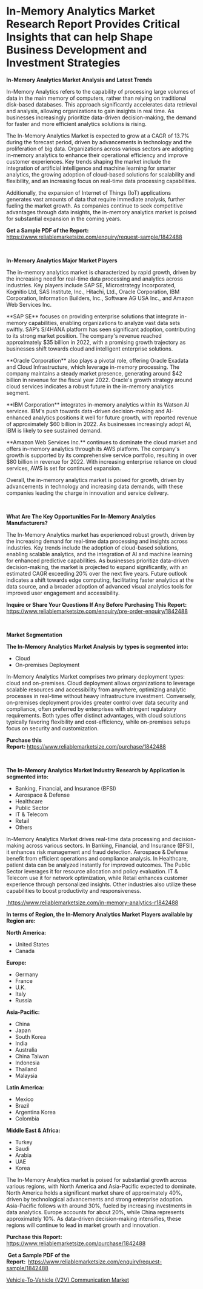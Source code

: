 <p><h1>In-Memory Analytics Market Research Report Provides Critical Insights that can help Shape Business Development and Investment Strategies</h1></p><p><strong>In-Memory Analytics Market Analysis and Latest Trends</strong></p>
<p><p>In-Memory Analytics refers to the capability of processing large volumes of data in the main memory of computers, rather than relying on traditional disk-based databases. This approach significantly accelerates data retrieval and analysis, allowing organizations to gain insights in real time. As businesses increasingly prioritize data-driven decision-making, the demand for faster and more efficient analytics solutions is rising.</p><p>The In-Memory Analytics Market is expected to grow at a CAGR of 13.7% during the forecast period, driven by advancements in technology and the proliferation of big data. Organizations across various sectors are adopting in-memory analytics to enhance their operational efficiency and improve customer experiences. Key trends shaping the market include the integration of artificial intelligence and machine learning for smarter analytics, the growing adoption of cloud-based solutions for scalability and flexibility, and an increasing focus on real-time data processing capabilities.</p><p>Additionally, the expansion of Internet of Things (IoT) applications generates vast amounts of data that require immediate analysis, further fueling the market growth. As companies continue to seek competitive advantages through data insights, the in-memory analytics market is poised for substantial expansion in the coming years.</p></p>
<p><strong>Get a Sample PDF of the Report:&nbsp;</strong> <a href="https://www.reliablemarketsize.com/enquiry/request-sample/1842488?utm_campaign=1103&utm_medium=2&utm_source=Github&utm_content=ia&utm_term=01012025&utm_id=in-memory-analytics">https://www.reliablemarketsize.com/enquiry/request-sample/1842488</a></p>
<p>&nbsp;</p>
<p><strong>In-Memory Analytics Major Market Players</strong></p>
<p><p>The in-memory analytics market is characterized by rapid growth, driven by the increasing need for real-time data processing and analytics across industries. Key players include SAP SE, Microstrategy Incorporated, Kognitio Ltd, SAS Institute, Inc., Hitachi, Ltd., Oracle Corporation, IBM Corporation, Information Builders, Inc., Software AG USA Inc., and Amazon Web Services Inc.</p><p>**SAP SE** focuses on providing enterprise solutions that integrate in-memory capabilities, enabling organizations to analyze vast data sets swiftly. SAP’s S/4HANA platform has seen significant adoption, contributing to its strong market position. The company's revenue reached approximately $35 billion in 2022, with a promising growth trajectory as businesses shift towards cloud and intelligent enterprise solutions.</p><p>**Oracle Corporation** also plays a pivotal role, offering Oracle Exadata and Cloud Infrastructure, which leverage in-memory processing. The company maintains a steady market presence, generating around $42 billion in revenue for the fiscal year 2022. Oracle's growth strategy around cloud services indicates a robust future in the in-memory analytics segment.</p><p>**IBM Corporation** integrates in-memory analytics within its Watson AI services. IBM's push towards data-driven decision-making and AI-enhanced analytics positions it well for future growth, with reported revenue of approximately $60 billion in 2022. As businesses increasingly adopt AI, IBM is likely to see sustained demand.</p><p>**Amazon Web Services Inc.** continues to dominate the cloud market and offers in-memory analytics through its AWS platform. The company's growth is supported by its comprehensive service portfolio, resulting in over $80 billion in revenue for 2022. With increasing enterprise reliance on cloud services, AWS is set for continued expansion.</p><p>Overall, the in-memory analytics market is poised for growth, driven by advancements in technology and increasing data demands, with these companies leading the charge in innovation and service delivery.</p></p>
<p>&nbsp;</p>
<p><strong>What Are The Key Opportunities For In-Memory Analytics Manufacturers?</strong></p>
<p><p>The In-Memory Analytics market has experienced robust growth, driven by the increasing demand for real-time data processing and insights across industries. Key trends include the adoption of cloud-based solutions, enabling scalable analytics, and the integration of AI and machine learning for enhanced predictive capabilities. As businesses prioritize data-driven decision-making, the market is projected to expand significantly, with an estimated CAGR exceeding 20% over the next five years. Future outlook indicates a shift towards edge computing, facilitating faster analytics at the data source, and a broader adoption of advanced visual analytics tools for improved user engagement and accessibility.</p></p>
<p><strong>Inquire or Share Your Questions If Any Before Purchasing This Report:</strong> <a href="https://www.reliablemarketsize.com/enquiry/pre-order-enquiry/1842488?utm_campaign=1103&utm_medium=2&utm_source=Github&utm_content=ia&utm_term=01012025&utm_id=in-memory-analytics">https://www.reliablemarketsize.com/enquiry/pre-order-enquiry/1842488</a></p>
<p>&nbsp;</p>
<p><strong>Market Segmentation</strong></p>
<p><strong>The In-Memory Analytics Market Analysis by types is segmented into:</strong></p>
<p><ul><li>Cloud</li><li>On-premises Deployment</li></ul></p>
<p><p>In-Memory Analytics Market comprises two primary deployment types: cloud and on-premises. Cloud deployment allows organizations to leverage scalable resources and accessibility from anywhere, optimizing analytic processes in real-time without heavy infrastructure investment. Conversely, on-premises deployment provides greater control over data security and compliance, often preferred by enterprises with stringent regulatory requirements. Both types offer distinct advantages, with cloud solutions typically favoring flexibility and cost-efficiency, while on-premises setups focus on security and customization.</p></p>
<p><strong>Purchase this Report:&nbsp;</strong><a href="https://www.reliablemarketsize.com/purchase/1842488?utm_campaign=1103&utm_medium=2&utm_source=Github&utm_content=ia&utm_term=01012025&utm_id=in-memory-analytics">https://www.reliablemarketsize.com/purchase/1842488</a></p>
<p>&nbsp;</p>
<p><strong>The In-Memory Analytics Market Industry Research by Application is segmented into:</strong></p>
<p><ul><li>Banking, Financial, and Insurance (BFSI)</li><li>Aerospace & Defense</li><li>Healthcare</li><li>Public Sector</li><li>IT & Telecom</li><li>Retail</li><li>Others</li></ul></p>
<p><p>In-Memory Analytics Market drives real-time data processing and decision-making across various sectors. In Banking, Financial, and Insurance (BFSI), it enhances risk management and fraud detection. Aerospace & Defense benefit from efficient operations and compliance analysis. In Healthcare, patient data can be analyzed instantly for improved outcomes. The Public Sector leverages it for resource allocation and policy evaluation. IT & Telecom use it for network optimization, while Retail enhances customer experience through personalized insights. Other industries also utilize these capabilities to boost productivity and responsiveness.</p></p>
<p><a href="https://www.reliablemarketsize.com/in-memory-analytics-r1842488?utm_campaign=1103&utm_medium=2&utm_source=Github&utm_content=ia&utm_term=01012025&utm_id=in-memory-analytics">&nbsp;https://www.reliablemarketsize.com/in-memory-analytics-r1842488</a></p>
<p><strong>In terms of Region, the In-Memory Analytics Market Players available by Region are:</strong></p>
<p>
    <p> <strong> North America: </strong>
        <ul>
            <li>United States</li>
            <li>Canada</li>
        </ul>
        </p> 
    <p> <strong> Europe: </strong>
        <ul>
            <li>Germany</li>
            <li>France</li>
            <li>U.K.</li>
            <li>Italy</li>
            <li>Russia</li>
        </ul>
        </p> 
    <p> <strong> Asia-Pacific: </strong>
        <ul>
            <li>China</li>
            <li>Japan</li>
            <li>South Korea</li>
            <li>India</li>
            <li>Australia</li>
            <li>China Taiwan</li>
            <li>Indonesia</li>
            <li>Thailand</li>
            <li>Malaysia</li>
        </ul>
        </p> 
    <p> <strong> Latin America: </strong>
        <ul>
            <li>Mexico</li>
            <li>Brazil</li>
            <li>Argentina Korea</li>
            <li>Colombia</li>
        </ul>
        </p> 
    <p> <strong> Middle East & Africa: </strong>
        <ul>
            <li>Turkey</li>
            <li>Saudi</li>
            <li>Arabia</li>
            <li>UAE</li>
            <li>Korea</li>
        </ul>
    </p>
    </p>
<p><p>The In-Memory Analytics market is poised for substantial growth across various regions, with North America and Asia-Pacific expected to dominate. North America holds a significant market share of approximately 40%, driven by technological advancements and strong enterprise adoption. Asia-Pacific follows with around 30%, fueled by increasing investments in data analytics. Europe accounts for about 20%, while China represents approximately 10%. As data-driven decision-making intensifies, these regions will continue to lead in market growth and innovation.</p></p>
<p><strong>Purchase this Report: </strong><a href="https://www.reliablemarketsize.com/purchase/1842488?utm_campaign=1103&utm_medium=2&utm_source=Github&utm_content=ia&utm_term=01012025&utm_id=in-memory-analytics">https://www.reliablemarketsize.com/purchase/1842488</a></p>
<p>&nbsp;<strong>Get a Sample PDF of the Report:&nbsp;&nbsp;</strong><a href="https://www.reliablemarketsize.com/enquiry/request-sample/1842488?utm_campaign=1103&utm_medium=2&utm_source=Github&utm_content=ia&utm_term=01012025&utm_id=in-memory-analytics">https://www.reliablemarketsize.com/enquiry/request-sample/1842488</a></p>
<p><strong></strong></p>
<p><p><a href="https://github.com/gdfhhhj/Market-Research-Report-List-7/blob/main/vehicle-to-vehicle-v2v-communication-market.md?utm_campaign=1103&utm_medium=2&utm_source=Github&utm_content=ia&utm_term=01012025&utm_id=in-memory-analytics">Vehicle-To-Vehicle (V2V) Communication Market</a></p></p>